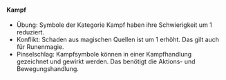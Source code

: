 #### Kampf

* Übung: Symbole der Kategorie Kampf haben ihre Schwierigkeit um 1 reduziert.
* Konflikt: Schaden aus magischen Quellen ist um 1 erhöht. Das gilt auch für Runenmagie.
* Pinselschlag: Kampfsymbole können in einer Kampfhandlung gezeichnet und gewirkt werden. Das benötigt die Aktions- und
Bewegungshandlung.
